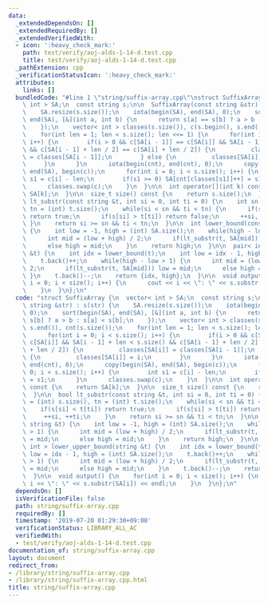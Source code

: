 ```yaml
---
data:
  _extendedDependsOn: []
  _extendedRequiredBy: []
  _extendedVerifiedWith:
  - icon: ':heavy_check_mark:'
    path: test/verify/aoj-alds-1-14-d.test.cpp
    title: test/verify/aoj-alds-1-14-d.test.cpp
  _pathExtension: cpp
  _verificationStatusIcon: ':heavy_check_mark:'
  attributes:
    links: []
  bundledCode: "#line 1 \"string/suffix-array.cpp\"\nstruct SuffixArray {\n  vector<\
    \ int > SA;\n  const string s;\n\n  SuffixArray(const string &str) : s(str) {\n\
    \    SA.resize(s.size());\n    iota(begin(SA), end(SA), 0);\n    sort(begin(SA),\
    \ end(SA), [&](int a, int b) {\n      return s[a] == s[b] ? a > b : s[a] < s[b];\n\
    \    });\n    vector< int > classes(s.size()), c(s.begin(), s.end()), cnt(s.size());\n\
    \    for(int len = 1; len < s.size(); len <<= 1) {\n      for(int i = 0; i < s.size();\
    \ i++) {\n        if(i > 0 && c[SA[i - 1]] == c[SA[i]] && SA[i - 1] + len < s.size()\
    \ && c[SA[i - 1] + len / 2] == c[SA[i] + len / 2]) {\n          classes[SA[i]]\
    \ = classes[SA[i - 1]];\n        } else {\n          classes[SA[i]] = i;\n   \
    \     }\n      }\n      iota(begin(cnt), end(cnt), 0);\n      copy(begin(SA),\
    \ end(SA), begin(c));\n      for(int i = 0; i < s.size(); i++) {\n        int\
    \ s1 = c[i] - len;\n        if(s1 >= 0) SA[cnt[classes[s1]]++] = s1;\n      }\n\
    \      classes.swap(c);\n    }\n  }\n\n  int operator[](int k) const {\n    return\
    \ SA[k];\n  }\n\n  size_t size() const {\n    return s.size();\n  }\n\n  bool\
    \ lt_substr(const string &t, int si = 0, int ti = 0) {\n    int sn = (int) s.size(),\
    \ tn = (int) t.size();\n    while(si < sn && ti < tn) {\n      if(s[si] < t[ti])\
    \ return true;\n      if(s[si] > t[ti]) return false;\n      ++si, ++ti;\n   \
    \ }\n    return si >= sn && ti < tn;\n  }\n\n  int lower_bound(const string &t)\
    \ {\n    int low = -1, high = (int) SA.size();\n    while(high - low > 1) {\n\
    \      int mid = (low + high) / 2;\n      if(lt_substr(t, SA[mid])) low = mid;\n\
    \      else high = mid;\n    }\n    return high;\n  }\n\n  pair< int, int > lower_upper_bound(string\
    \ &t) {\n    int idx = lower_bound(t);\n    int low = idx - 1, high = (int) SA.size();\n\
    \    t.back()++;\n    while(high - low > 1) {\n      int mid = (low + high) /\
    \ 2;\n      if(lt_substr(t, SA[mid])) low = mid;\n      else high = mid;\n   \
    \ }\n    t.back()--;\n    return {idx, high};\n  }\n\n  void output() {\n    for(int\
    \ i = 0; i < size(); i++) {\n      cout << i << \": \" << s.substr(SA[i]) << endl;\n\
    \    }\n  }\n};\n"
  code: "struct SuffixArray {\n  vector< int > SA;\n  const string s;\n\n  SuffixArray(const\
    \ string &str) : s(str) {\n    SA.resize(s.size());\n    iota(begin(SA), end(SA),\
    \ 0);\n    sort(begin(SA), end(SA), [&](int a, int b) {\n      return s[a] ==\
    \ s[b] ? a > b : s[a] < s[b];\n    });\n    vector< int > classes(s.size()), c(s.begin(),\
    \ s.end()), cnt(s.size());\n    for(int len = 1; len < s.size(); len <<= 1) {\n\
    \      for(int i = 0; i < s.size(); i++) {\n        if(i > 0 && c[SA[i - 1]] ==\
    \ c[SA[i]] && SA[i - 1] + len < s.size() && c[SA[i - 1] + len / 2] == c[SA[i]\
    \ + len / 2]) {\n          classes[SA[i]] = classes[SA[i - 1]];\n        } else\
    \ {\n          classes[SA[i]] = i;\n        }\n      }\n      iota(begin(cnt),\
    \ end(cnt), 0);\n      copy(begin(SA), end(SA), begin(c));\n      for(int i =\
    \ 0; i < s.size(); i++) {\n        int s1 = c[i] - len;\n        if(s1 >= 0) SA[cnt[classes[s1]]++]\
    \ = s1;\n      }\n      classes.swap(c);\n    }\n  }\n\n  int operator[](int k)\
    \ const {\n    return SA[k];\n  }\n\n  size_t size() const {\n    return s.size();\n\
    \  }\n\n  bool lt_substr(const string &t, int si = 0, int ti = 0) {\n    int sn\
    \ = (int) s.size(), tn = (int) t.size();\n    while(si < sn && ti < tn) {\n  \
    \    if(s[si] < t[ti]) return true;\n      if(s[si] > t[ti]) return false;\n \
    \     ++si, ++ti;\n    }\n    return si >= sn && ti < tn;\n  }\n\n  int lower_bound(const\
    \ string &t) {\n    int low = -1, high = (int) SA.size();\n    while(high - low\
    \ > 1) {\n      int mid = (low + high) / 2;\n      if(lt_substr(t, SA[mid])) low\
    \ = mid;\n      else high = mid;\n    }\n    return high;\n  }\n\n  pair< int,\
    \ int > lower_upper_bound(string &t) {\n    int idx = lower_bound(t);\n    int\
    \ low = idx - 1, high = (int) SA.size();\n    t.back()++;\n    while(high - low\
    \ > 1) {\n      int mid = (low + high) / 2;\n      if(lt_substr(t, SA[mid])) low\
    \ = mid;\n      else high = mid;\n    }\n    t.back()--;\n    return {idx, high};\n\
    \  }\n\n  void output() {\n    for(int i = 0; i < size(); i++) {\n      cout <<\
    \ i << \": \" << s.substr(SA[i]) << endl;\n    }\n  }\n};\n"
  dependsOn: []
  isVerificationFile: false
  path: string/suffix-array.cpp
  requiredBy: []
  timestamp: '2019-07-20 01:29:30+09:00'
  verificationStatus: LIBRARY_ALL_AC
  verifiedWith:
  - test/verify/aoj-alds-1-14-d.test.cpp
documentation_of: string/suffix-array.cpp
layout: document
redirect_from:
- /library/string/suffix-array.cpp
- /library/string/suffix-array.cpp.html
title: string/suffix-array.cpp
---
```

